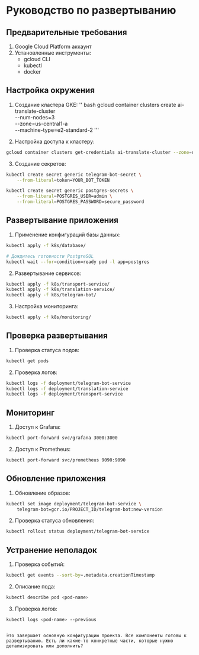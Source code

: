 # Руководство по развертыванию

## Предварительные требования

1. Google Cloud Platform аккаунт
2. Установленные инструменты:
   - gcloud CLI
   - kubectl
   - docker 

## Настройка окружения

1. Создание кластера GKE:
''
bash
gcloud container clusters create ai-translate-cluster \
--num-nodes=3 \
--zone=us-central1-a \
--machine-type=e2-standard-2
'''

2. Настройка доступа к кластеру:
```bash
gcloud container clusters get-credentials ai-translate-cluster --zone=us-central1-a
```

3. Создание секретов:
```bash
kubectl create secret generic telegram-bot-secret \
    --from-literal=token=YOUR_BOT_TOKEN

kubectl create secret generic postgres-secrets \
    --from-literal=POSTGRES_USER=admin \
    --from-literal=POSTGRES_PASSWORD=secure_password
```

## Развертывание приложения

1. Применение конфигураций базы данных:
```bash
kubectl apply -f k8s/database/

# Дождитесь готовности PostgreSQL
kubectl wait --for=condition=ready pod -l app=postgres
```

2. Развертывание сервисов:
```bash
kubectl apply -f k8s/transport-service/
kubectl apply -f k8s/translation-service/
kubectl apply -f k8s/telegram-bot/
```

3. Настройка мониторинга:
```bash
kubectl apply -f k8s/monitoring/
```

## Проверка развертывания

1. Проверка статуса подов:
```bash
kubectl get pods
```

2. Проверка логов:
```bash
kubectl logs -f deployment/telegram-bot-service
kubectl logs -f deployment/translation-service
kubectl logs -f deployment/transport-service
```

## Мониторинг

1. Доступ к Grafana:
```bash
kubectl port-forward svc/grafana 3000:3000
```

2. Доступ к Prometheus:
```bash
kubectl port-forward svc/prometheus 9090:9090
```

## Обновление приложения

1. Обновление образов:
```bash
kubectl set image deployment/telegram-bot-service \
    telegram-bot=gcr.io/PROJECT_ID/telegram-bot:new-version
```

2. Проверка статуса обновления:
```bash
kubectl rollout status deployment/telegram-bot-service
```

## Устранение неполадок

1. Проверка событий:
```bash
kubectl get events --sort-by=.metadata.creationTimestamp
```

2. Описание пода:
```bash
kubectl describe pod <pod-name>
```

3. Проверка логов:
```bash
kubectl logs <pod-name> --previous
```
```

Это завершает основную конфигурацию проекта. Все компоненты готовы к развертыванию. Есть ли какие-то конкретные части, которые нужно детализировать или дополнить?
